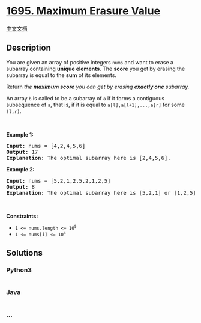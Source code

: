 # [1695. Maximum Erasure Value](https://leetcode.com/problems/maximum-erasure-value)

[中文文档](/solution/1600-1600/1695.Maximum%20Erasure%20Value/README.md)

## Description

<p>You are given an array of positive integers <code>nums</code> and want to erase a subarray containing&nbsp;<strong>unique elements</strong>. The <strong>score</strong> you get by erasing the subarray is equal to the <strong>sum</strong> of its elements.</p>

<p>Return <em>the <strong>maximum score</strong> you can get by erasing <strong>exactly one</strong> subarray.</em></p>

<p>An array <code>b</code> is called to be a <span class="tex-font-style-it">subarray</span> of <code>a</code> if it forms a contiguous subsequence of <code>a</code>, that is, if it is equal to <code>a[l],a[l+1],...,a[r]</code> for some <code>(l,r)</code>.</p>

<p>&nbsp;</p>
<p><strong>Example 1:</strong></p>

<pre>
<strong>Input:</strong> nums = [4,2,4,5,6]
<strong>Output:</strong> 17
<strong>Explanation:</strong> The optimal subarray here is [2,4,5,6].
</pre>

<p><strong>Example 2:</strong></p>

<pre>
<strong>Input:</strong> nums = [5,2,1,2,5,2,1,2,5]
<strong>Output:</strong> 8
<strong>Explanation:</strong> The optimal subarray here is [5,2,1] or [1,2,5].
</pre>

<p>&nbsp;</p>
<p><strong>Constraints:</strong></p>

<ul>
	<li><code>1 &lt;= nums.length &lt;= 10<sup>5</sup></code></li>
	<li><code>1 &lt;= nums[i] &lt;= 10<sup>4</sup></code></li>
</ul>


## Solutions

<!-- tabs:start -->

### **Python3**

```python

```

### **Java**

```java

```

### **...**

```

```

<!-- tabs:end -->
